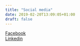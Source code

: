 ```yaml
---
title: "Social media"
date: 2019-02-20T13:09:05+01:00
draft: false
---
```


<a class="social-contact" target="blank" href="https://www.facebook.com/igniteprocurement/">Facebook</a><br>
<a class="social-contact" target="blank" href="https://www.linkedin.com/company/ignite-procurement/">Linkedin</a>